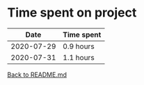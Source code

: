 Time spent on project
=====================

| Date       | Time spent   |
| ---------- | ------------ |
| 2020-07-29 | 0.9 hours    |
| 2020-07-31 | 1.1 hours    |

[Back to README.md](README.md)
